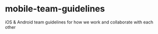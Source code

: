 # mobile-team-guidelines
iOS &amp; Android team guidelines for how we work and collaborate with each other

